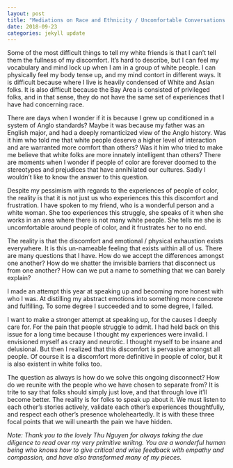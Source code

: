```yaml
---
layout: post
title: "Mediations on Race and Ethnicity / Uncomfortable Conversations / Looking Forward"
date: 2018-09-23
categories: jekyll update
---
```


Some of the most difficult things to tell my white friends is that I can’t tell them the fullness of my discomfort. It’s hard to describe, but I can feel my vocabulary and mind lock up when I am in a group of white people. I can physically feel my body tense up, and my mind contort in different ways. It is difficult because where I live is heavily condensed of White and Asian folks. It is also difficult because the Bay Area is consisted of privileged folks, and in that sense, they do not have the same set of experiences that I have had concerning race.

There are days when I wonder if it is because I grew up conditioned in a system of Anglo standards? Maybe it was because my father was an English major, and had a deeply romanticized view of the Anglo history. Was it him who told me that white people deserve a higher level of interaction and are warranted more comfort than others? Was it him who tried to make me believe that white folks are more innately intelligent than others? There are moments when I wonder if people of color are forever doomed to the stereotypes and prejudices that have annihilated our cultures. Sadly I wouldn’t like to know the answer to this question.

Despite my pessimism with regards to the experiences of people of color, the reality is that it is not just us who experiences this this discomfort and frustration. I have spoken to my friend, who is a wonderful person and a white woman. She too experiences this struggle, she speaks of it when she works in an area where there is not many white people. She tells me she is uncomfortable around people of color, and it frustrates her to no end. 

The reality is that the discomfort and emotional / physical exhaustion exists everywhere. It is this un-nameable feeling that exists within all of us. There are many questions that I have. How do we accept the differences amongst one another? How do we shatter the invisible barriers that disconnect us from one another? How can we put a name to something that we can barely explain?

I made an attempt this year at speaking up and becoming more honest with who I was. At distilling my abstract emotions into something more concrete and fulfilling. To some degree I succeeded and to some degree, I failed. 

I want to make a stronger attempt at speaking up, for the causes I deeply care for. For the pain that people struggle to admit. I had held back on this issue for a long time because I thought my experiences were invalid. I envisioned myself as crazy and neurotic. I thought myself to be insane and delusional. But then I realized that this discomfort is pervasive amongst all people. Of course it is a discomfort more definitive in people of color, but it is also existent in white folks too.

The question as always is how do we solve this ongoing disconnect? How do we reunite with the people who we have chosen to separate from? It is trite to say that folks should simply just love, and that through love it’ll become better. The reality is for folks to speak up about it. We must listen to each other’s stories actively, validate each other’s experiences thoughtfully, and respect each other’s presence wholeheartedly. It is with these three focal points that we will unearth the pain we have hidden.

*Note: Thank you to the lovely Thu Nguyen for always taking the due diligence to read over my very primitive wriitng. You are a wonderful human being who knows how to give critical and wise feedback with empathy and compassion, and have also transformed many of my pieces.*
